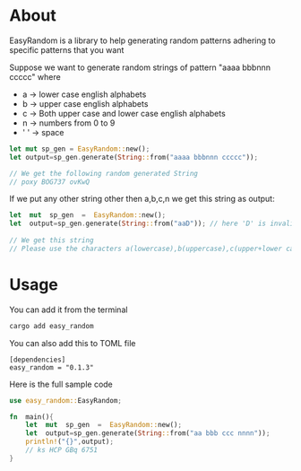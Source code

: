 # About

EasyRandom is a library to help generating random patterns adhering to specific patterns that you want 

Suppose we want to generate random strings of pattern "aaaa bbbnnn ccccc" where

 - a -> lower case english alphabets 
 - b -> upper case english alphabets
 - c -> Both upper case and lower case english alphabets
 - n -> numbers from 0 to 9
 - ' ' -> space 
 
```rust
let mut sp_gen = EasyRandom::new();
let output=sp_gen.generate(String::from("aaaa bbbnnn ccccc"));

// We get the following random generated String
// poxy BOG737 ovKwQ
```
 
If we put any other string other then a,b,c,n we  get this string as output:
```rust
let  mut  sp_gen  =  EasyRandom::new();
let  output=sp_gen.generate(String::from("aaD")); // here 'D' is invalid
    
// We get this string 
// Please use the characters a(lowercase),b(uppercase),c(upper+lower cases),n(numbers) only to generate random strings
```
   

  

# Usage
You can add it from the terminal
```bash
cargo add easy_random 
```

You can also add this to TOML file
```
[dependencies]
easy_random = "0.1.3"
```
    	
Here is the full sample code
```rust
use easy_random::EasyRandom;

fn  main(){
    let  mut  sp_gen  =  EasyRandom::new();
    let  output=sp_gen.generate(String::from("aa bbb ccc nnnn"));
    println!("{}",output);
    // ks HCP GBq 6751
}
```



